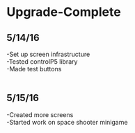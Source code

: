 # Upgrade-Complete

## 5/14/16 <br />
-Set up screen infrastructure <br />
-Tested controlP5 library <br />
-Made test buttons <br />
<br />
## 5/15/16 <br />
-Created more screens <br />
-Started work on space shooter minigame <br />
